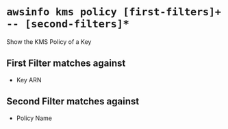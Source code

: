 # `awsinfo kms policy [first-filters]+ -- [second-filters]*`

Show the KMS Policy of a Key

## First Filter matches against

* Key ARN

## Second Filter matches against

* Policy Name
